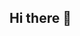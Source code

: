 ## Hi there 👋

<!--
**RuslanHale/RuslanHale** is a ✨ _special_ ✨ repository because its `README.md` (this file) appears on your GitHub profile.

- 🌱 I’m currently learning Python and Django
- 📫 How to reach me: <a href='https://t.me/ruslanhale'>Telegram</a>
-->
